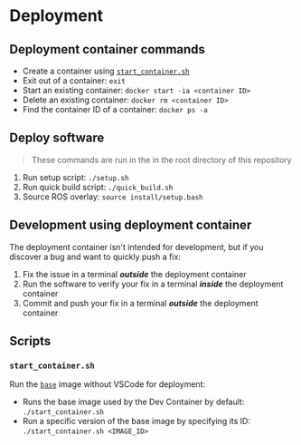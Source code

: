 # Deployment

## Deployment container commands

- Create a container using [`start_container.sh`](#start_containersh)
- Exit out of a container: `exit`
- Start an existing container: `docker start -ia <container ID>`
- Delete an existing container: `docker rm <container ID>`
- Find the container ID of a container: `docker ps -a`

## Deploy software

> These commands are run in the in the root directory of this repository

1. Run setup script: `./setup.sh`
2. Run quick build script: `./quick_build.sh`
3. Source ROS overlay: `source install/setup.bash`

## Development using deployment container

The deployment container isn't intended for development, but if you discover a bug and want to quickly push a fix:

1. Fix the issue in a terminal ***outside*** the deployment container
2. Run the software to verify your fix in a terminal ***inside*** the deployment container
3. Commit and push your fix in a terminal ***outside*** the deployment container

## Scripts

### `start_container.sh`

Run the [`base`](https://github.com/UBCSailbot/sailbot_workspace/blob/main/.devcontainer/base-dev/base-dev.Dockerfile) image without VSCode for deployment:

- Runs the base image used by the Dev Container by default: `./start_container.sh`
- Run a specific version of the base image by specifying its ID: `./start_container.sh <IMAGE_ID>`
